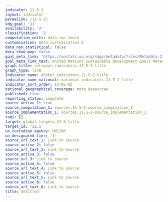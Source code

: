 ```yaml
---
indicator: 11.5.2
layout: indicator
permalink: /11-5-2/
sdg_goal: '11'
availability: '2'
classification: '2'
computation_units: data.тыс.тенге
customisation: meta.customisation-2
data_non_statistical: false
data_show_map: false
goal_meta_link: 'https://unstats.un.org/sdgs/metadata/files/Metadata-11-05-02.pdf'
goal_meta_link_text: United Nations Sustainable Development Goals Metadata (pdf 2066kB)
graph_title: national_indicators.11-5-2-title
graph_type: line
indicator_name: global_indicators.11-5-2-title
indicator_name_national: national_indicators.11-5-2-title
indicator_sort_order: 11-05-02
national_geographical_coverage: meta.Казахстан
published: true
reporting_status: complete
source_active_1: true
source_compilation_1: sources.11-5-2-source_compilation_1
source_implementation_1: sources.11-5-2-source_implementation_1
tags: []
target: global_targets.11-5-title
target_id: '11.5'
un_custodian_agency: UNISDR
un_designated_tier: '1'
source_url_text_1: Link to source
source_active_2: false
source_url_text_2: Link to Source
source_active_3: false
source_url_3: Link to source
source_active_4: false
source_url_text_4: Link to source
source_active_5: false
source_url_text_5: Link to source
source_active_6: false
source_url_text_6: Link to source
title: Untitled
---
```

